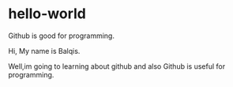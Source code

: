 # hello-world

Github is good for programming.

Hi, My name is Balqis.

Well,im going to learning about github and also Github is useful for programming.
